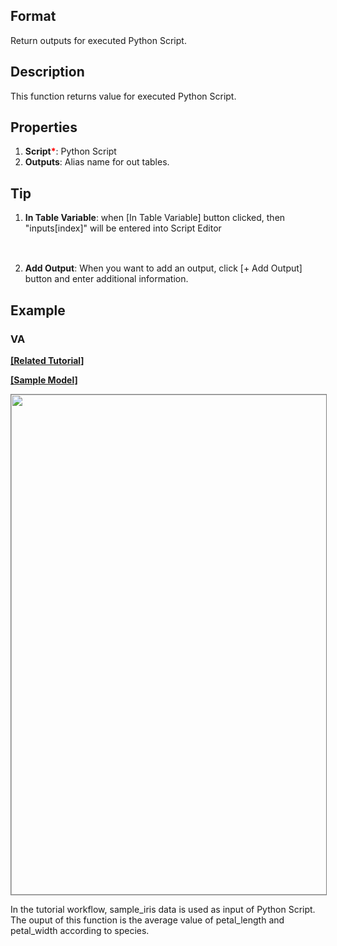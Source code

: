 ## Format
Return outputs for executed Python Script.

## Description
This function returns value for executed Python Script.

## Properties
1. **Script**<b style='color:red'>*</b>: Python Script
2. **Outputs**: Alias name for out tables.

## Tip
1. **In Table Variable**: when [In Table Variable] button clicked, then "inputs[index]" will be entered into Script Editor<div style="width:247px; height:47px; background-image: url('function-resources/pythonscript/PythonScript.PNG');"></div>
2. **Add Output**: When you want to add an output, click [+ Add Output] button and enter additional information. 

## Example
### VA
**<a href="https://www.brightics.ai/docs/ai/v3.6/tutorials/07_data_refine?type=insight" target="_blank">[Related Tutorial]</a>**

**<a href="/static/help/python/sample_model/python_script.json" download>[Sample Model]</a>**

<img src="/static/help/python/sample_model_img/python_script.PNG"  width="800px" style="border: 1px solid gray" >

In the tutorial workflow, sample_iris data is used as input of Python Script. The ouput of this function is the average value of petal_length and petal_width according to species.

